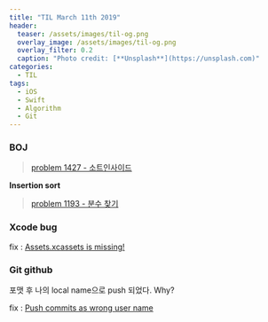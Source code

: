 ```yaml
---
title: "TIL March 11th 2019"
header:
  teaser: /assets/images/til-og.png
  overlay_image: /assets/images/til-og.png
  overlay_filter: 0.2
  caption: "Photo credit: [**Unsplash**](https://unsplash.com)"
categories:
  - TIL
tags:
  - iOS
  - Swift
  - Algorithm
  - Git
---
```


### BOJ 

> [problem 1427 - 소트인사이드](https://www.acmicpc.net/problem/1427)

**Insertion sort**



> [problem 1193 - 분수 찾기](https://www.acmicpc.net/problem/2775)





### Xcode bug

fix : [Assets.xcassets is missing!](https://stackoverflow.com/questions/28804654/what-does-error-thread-1exc-bad-instruction-code-exc-i386-invop-subcode-0x0)



### Git github

포맷 후 나의 local name으로 push 되었다. Why?

fix : [Push commits as wrong user name](https://help.github.com/en/articles/setting-your-commit-email-address-in-git)

